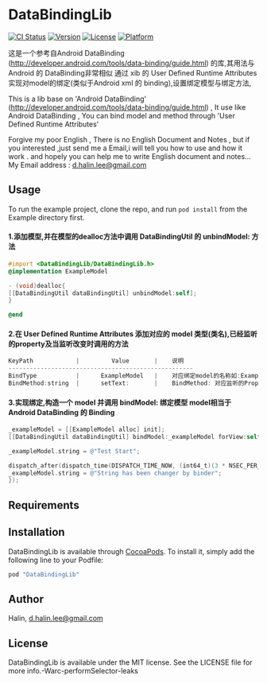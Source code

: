 # DataBindingLib


[![CI Status](http://img.shields.io/travis/Halin/DataBindingLib.svg?style=flat)](https://travis-ci.org/Halin/DataBindingLib)
[![Version](https://img.shields.io/cocoapods/v/DataBindingLib.svg?style=flat)](http://cocoapods.org/pods/DataBindingLib)
[![License](https://img.shields.io/cocoapods/l/DataBindingLib.svg?style=flat)](http://cocoapods.org/pods/DataBindingLib)
[![Platform](https://img.shields.io/cocoapods/p/DataBindingLib.svg?style=flat)](http://cocoapods.org/pods/DataBindingLib)

这是一个参考自Android DataBinding (http://developer.android.com/tools/data-binding/guide.html) 的库,其用法与Android 的 DataBinding非常相似
通过 xib 的 User Defined Runtime Attributes 实现对model的绑定(类似于Android xml 的 binding),设置绑定模型与绑定方法,

This is a lib base on 'Android DataBinding' (http://developer.android.com/tools/data-binding/guide.html) ,
It use like Android DataBinding ,
You can bind model and method through  'User Defined Runtime Attributes' 

Forgive my poor English , There is no English Document and Notes , 
but if you interested ,just send me a Email,i will tell you how to use and how it work . and hopely you can help me to write English document and notes...
My Email address : d.halin.lee@gmail.com


## Usage

To run the example project, clone the repo, and run `pod install` from the Example directory first.

#### 1.添加模型,并在模型的dealloc方法中调用 DataBindingUtil 的 unbindModel: 方法

```objective-c
#import <DataBindingLib/DataBindingLib.h>
@implementation ExampleModel

- (void)dealloc{
[[DataBindingUtil dataBindingUtil] unbindModel:self];
}

@end
```

#### 2.在 User Defined Runtime Attributes 添加对应的 model 类型(类名),已经监听的property及当监听改变时调用的方法

```objective-c
KeyPath            |         Value       |    说明
----------------------------------------------------
BindType           |      ExampleModel   |    对应绑定model的名称如:Example Model        
BindMethod:string  |      setText:       |    BindMethod: 对应监听的Property名称,及当property改变后调用的方法 此处将监听string 这个 property  setText:当string改变后,以string的值为参数调用setText:这个方法
```

#### 3.实现绑定,构造一个 model 并调用 bindModel: 绑定模型 model相当于 Android DataBinding 的 Binding

```objective-c
_exampleModel = [[ExampleModel alloc] init];
[[DataBindingUtil dataBindingUtil] bindModel:_exampleModel forView:self.view];

_exampleModel.string = @"Test Start";

dispatch_after(dispatch_time(DISPATCH_TIME_NOW, (int64_t)(3 * NSEC_PER_SEC)), dispatch_get_main_queue(), ^{
_exampleModel.string = @"String has been changer by binder";
});
```

## Requirements

## Installation

DataBindingLib is available through [CocoaPods](http://cocoapods.org). To install
it, simply add the following line to your Podfile:

```ruby
pod "DataBindingLib"
```

## Author

Halin, d.halin.lee@gmail.com

## License

DataBindingLib is available under the MIT license. See the LICENSE file for more info.-Warc-performSelector-leaks
